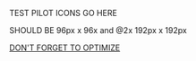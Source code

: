 TEST PILOT ICONS GO HERE  

SHOULD BE 96px x 96x and @2x 192px x 192px  

[DON'T FORGET TO OPTIMIZE](https://imageoptim.com/mac)  
